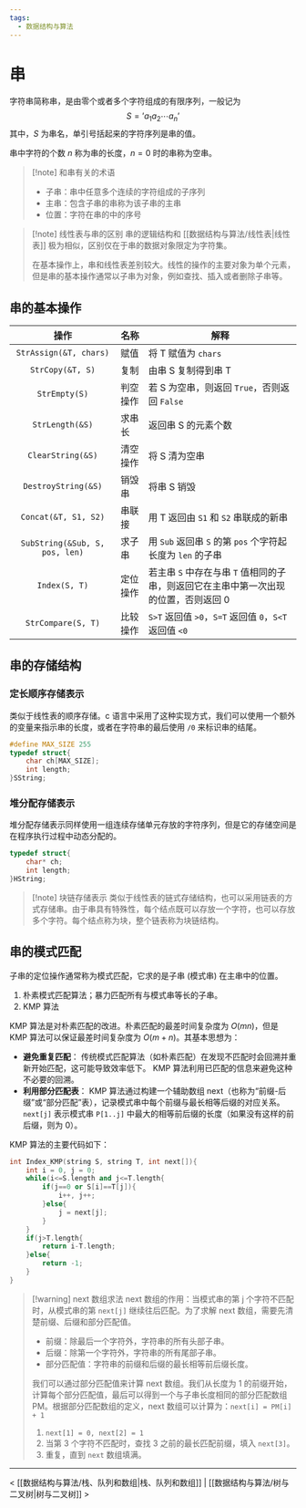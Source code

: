 ```yaml
---
tags:
  - 数据结构与算法
---
```


# 串

字符串简称串，是由零个或者多个字符组成的有限序列，一般记为
$$
S=\text{'}a_{1}a_{2}\cdots a_{n}\text{'}
$$
其中，$S$ 为串名，单引号括起来的字符序列是串的值。

串中字符的个数 $n$ 称为串的长度，$n=0$ 时的串称为空串。

> [!note] 和串有关的术语
> - 子串：串中任意多个连续的字符组成的子序列
> - 主串：包含子串的串称为该子串的主串
> - 位置：字符在串的中的序号

> [!note] 线性表与串的区别
> 串的逻辑结构和 [[数据结构与算法/线性表|线性表]] 极为相似，区别仅在于串的数据对象限定为字符集。
>
> 在基本操作上，串和线性表差别较大。线性的操作的主要对象为单个元素，但是串的基本操作通常以子串为对象，例如查找、插入或者删除子串等。

## 串的基本操作

|               操作               | 名称   | 解释                                               |
| :----------------------------: | ---- | ------------------------------------------------ |
|     `StrAssign(&T, chars)`     | 赋值   | 将 T 赋值为 `chars`                                  |
|        `StrCopy(&T, S)`        | 复制   | 由串 S 复制得到串 T                                     |
|         `StrEmpty(S)`          | 判空操作 | 若 S 为空串，则返回 `True`，否则返回 `False`                  |
|        `StrLength(&S)`         | 求串长  | 返回串 S 的元素个数                                      |
|       `ClearString(&S)`        | 清空操作 | 将 S 清为空串                                         |
|      `DestroyString(&S)`       | 销毁串  | 将串 S 销毁                                          |
|      `Concat(&T, S1, S2)`      | 串联接  | 用 T 返回由 `S1` 和 `S2` 串联成的新串                       |
| `SubString(&Sub, S, pos, len)` | 求子串  | 用 `Sub` 返回串 `S` 的第 `pos` 个字符起长度为 `len` 的子串       |
|         `Index(S, T)`          | 定位操作 | 若主串 `S` 中存在与串 `T` 值相同的子串，则返回它在主串中第一次出现的位置，否则返回 0 |
|       `StrCompare(S, T)`       | 比较操作 | `S>T` 返回值 `>0`，`S=T` 返回值 `0`，`S<T` 返回值 `<0`      |

## 串的存储结构

### 定长顺序存储表示

类似于线性表的顺序存储。c 语言中采用了这种实现方式，我们可以使用一个额外的变量来指示串的长度，或者在字符串的最后使用 `/0` 来标识串的结尾。
```cpp
#define MAX_SIZE 255
typedef struct{
	char ch[MAX_SIZE];
	int length;
}SString;
```

### 堆分配存储表示

堆分配存储表示同样使用一组连续存储单元存放的字符序列，但是它的存储空间是在程序执行过程中动态分配的。
```cpp
typedef struct{
	char* ch;
	int length;
}HString;
```

> [!note] 块链存储表示
> 类似于线性表的链式存储结构，也可以采用链表的方式存储串。由于串具有特殊性，每个结点既可以存放一个字符，也可以存放多个字符。每个结点称为块，整个链表称为块链结构。

## 串的模式匹配

子串的定位操作通常称为模式匹配，它求的是子串 (模式串) 在主串中的位置。
1. 朴素模式匹配算法；暴力匹配所有与模式串等长的子串。
2. KMP 算法

KMP 算法是对朴素匹配的改进。朴素匹配的最差时间复杂度为 $O(mn)$，但是 KMP 算法可以保证最差时间复杂度为 $O(m+n)$。其基本思想为：
- **避免重复匹配**： 传统模式匹配算法（如朴素匹配）在发现不匹配时会回溯并重新开始匹配，这可能导致效率低下。 KMP 算法利用已匹配的信息来避免这种不必要的回溯。
- **利用部分匹配表**： KMP 算法通过构建一个辅助数组 next（也称为“前缀-后缀”或“部分匹配”表），记录模式串中每个前缀与最长相等后缀的对应关系。
`next[j]` 表示模式串 `P[1..j]` 中最大的相等前后缀的长度（如果没有这样的前后缀，则为 0）。

KMP 算法的主要代码如下：
```cpp
int Index_KMP(string S, string T, int next[]){
	int i = 0, j = 0;
	while(i<=S.length and j<=T.length{
		if(j==0 or S[i]==T[j]){
			i++, j++;
		}else{
			j = next[j];
		}
	}
	if(j>T.length{
		return i-T.length;
	}else{
		return -1;
	}
}
```

> [!warning] next 数组求法
> next 数组的作用：当模式串的第 j 个字符不匹配时，从模式串的第 `next[j]` 继续往后匹配。为了求解 next 数组，需要先清楚前缀、后缀和部分匹配值。
> - 前缀：除最后一个字符外，字符串的所有头部子串。
> - 后缀：除第一个字符外，字符串的所有尾部子串。
> - 部分匹配值：字符串的前缀和后缀的最长相等前后缀长度。
>
> 我们可以通过部分匹配值来计算 next 数组。我们从长度为 1 的前缀开始，计算每个部分匹配值，最后可以得到一个与子串长度相同的部分匹配数组 PM。根据部分匹配数组的定义，next 数组可以计算为：`next[i] = PM[i] + 1`
> 1. `next[1] = 0, next[2] = 1`
> 2. 当第 3 个字符不匹配时，查找 3 之前的最长匹配前缀，填入 `next[3]`。
> 3. 重复，直到 `next` 数组填满。

---
< [[数据结构与算法/栈、队列和数组|栈、队列和数组]] | [[数据结构与算法/树与二叉树|树与二叉树]] >
